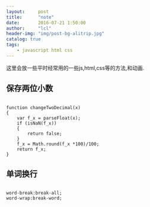 ```yaml
---
layout:     post
title:      "note"
date:       2016-07-21 1:50:00
author:     "lcl"
header-img: "img/post-bg-alitrip.jpg"
catalog: true
tags:
    - javascript html css
---
```


这里会放一些平时经常用的一些js,html,css等的方法,和动画.

## 保存两位小数

```

function changeTwoDecimal(x)
{
    var f_x = parseFloat(x);
    if (isNaN(f_x))
    {
        return false;
    }
    f_x = Math.round(f_x *100)/100;
    return f_x;
}

```


## 单词换行

```

word-break:break-all;
word-wrap:break-word;

```